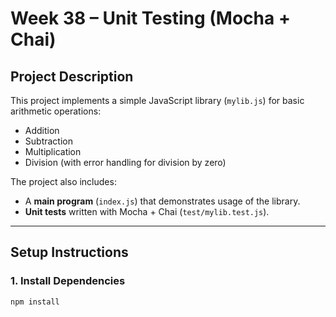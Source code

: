 # Week 38 – Unit Testing (Mocha + Chai)

##  Project Description
This project implements a simple JavaScript library (`mylib.js`) for basic arithmetic operations:
- Addition
- Subtraction
- Multiplication
- Division (with error handling for division by zero)

The project also includes:
- A **main program** (`index.js`) that demonstrates usage of the library.
- **Unit tests** written with Mocha + Chai (`test/mylib.test.js`).

---

##  Setup Instructions

### 1. Install Dependencies
```bash
npm install
